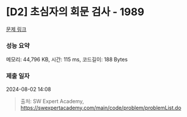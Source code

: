 # [D2] 초심자의 회문 검사 - 1989 

[문제 링크](https://swexpertacademy.com/main/code/problem/problemDetail.do?contestProbId=AV5PyTLqAf4DFAUq) 

### 성능 요약

메모리: 44,796 KB, 시간: 115 ms, 코드길이: 188 Bytes

### 제출 일자

2024-08-02 14:08



> 출처: SW Expert Academy, https://swexpertacademy.com/main/code/problem/problemList.do